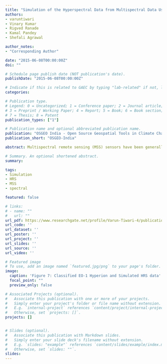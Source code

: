 ```yaml
---
title: "Simulation of the Hyperspectral Data from Multispectral Data Using Open Source Programming Environment"
authors:
- varuntiwari
- Vinary Kumar
- Rigved Ranade
- Kamal Pandey
- Shefali Agrawal

author_notes:
- "Corresponding Author"

date: "2015-06-08T00:00:00Z"
doi: ""

# Schedule page publish date (NOT publication's date).
publishDate: "2015-06-08T00:00:00Z"

# Indicate if this is related to GAEC by typing "lab-related" if not, leave blank
categories: 

# Publication type.
# Legend: 0 = Uncategorized; 1 = Conference paper; 2 = Journal article;
# 3 = Preprint / Working Paper; 4 = Report; 5 = Book; 6 = Book section;
# 7 = Thesis; 8 = Patent
publication_types: ["1"]

# Publication name and optional abbreviated publication name.
publication: "OSGEO India - Open Source Geospatial Tools in Climate Change Research and Natural Resources Management"
publication_short: "OSGEO-India"

abstract: Multispectral remote sensing (MSS) sensors have been generally utilized for acquiring and extracting information of Land Use Land (LULC) Cover features in the past few decades. MSS sensor generally acquires data in the small window of spectral bands hence, it is not capable of distinguishing spectrally similar features. On the other hand, fascinating detailed information available in hyperspectral (HRS) data is spectrally over determined and able to distinguish spectrally similar material of earth surface. But HRS sensors are very few in number because of the requirement of sensitive detectors, large storage capacities which make the acquisition and processing cumbersome and exorbitant. So, there arises a need to utilize the available MSS data for detailed LULCstudies. One of the technique is by Simulation of HRS data using available MSS data. In the present study spectral reconstruction approach is used for the simulation of hyperspectral data using EO-1 ALI multispectral data in open source programming. Over all 70 bands have been simulated and validated using visual interpretation, statistical and classification approach.

# Summary. An optional shortened abstract.
summary: 

tags:
- Simulation
- HRS
- MSS
- spectral

featured: false

# links:
# - name: ""
#   url: ""
url_pdf: https://www.researchgate.net/profile/Varun-Tiwari-4/publication/335137416_SIMULATION_OF_THE_HYPERSPECTRAL_DATA_FROM_MULTISPECTRAL_DATA_USING_OPEN_SOURCE_PROGRAMMING_ENVIRONMENT/links/5d5284c14585153040707f7a/SIMULATION-OF-THE-HYPERSPECTRAL-DATA-FROM-MULTISPECTRAL-DATA-USING-OPEN-SOURCE-PROGRAMMING-ENVIRONMENT.pdf
url_code: ''
url_dataset: ''
url_poster: ''
url_project: ''
url_slides: ''
url_source: ''
url_video: ''

# Featured image
# To use, add an image named `featured.jpg/png` to your page's folder. 
image:
  caption: 'Figure 7: Classified EO-1 Hyperion and Simulated HRS data'
  focal_point: ""
  preview_only: false

# Associated Projects (optional).
#   Associate this publication with one or more of your projects.
#   Simply enter your project's folder or file name without extension.
#   E.g. `internal-project` references `content/project/internal-project/index.md`.
#   Otherwise, set `projects: []`.
projects: []


# Slides (optional).
#   Associate this publication with Markdown slides.
#   Simply enter your slide deck's filename without extension.
#   E.g. `slides: "example"` references `content/slides/example/index.md`.
#   Otherwise, set `slides: ""`.
slides:
---
```

